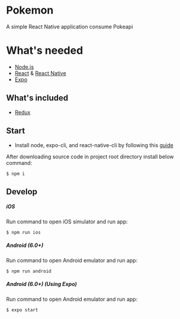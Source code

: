 # Pokemon

A simple React Native application consume Pokeapi

# What's needed

- [Node.js](http://nodejs.org)
- [React](https://github.com/facebook/react) & [React Native](https://github.com/facebook/react-native)
- [Expo](https://docs.expo.io/)

## What's included

- [Redux](https://github.com/reactjs/redux)

## Start

- Install node, expo-cli, and react-native-cli by following this [guide](https://reactnative.dev/docs/environment-setup)

After downloading source code in project root directory install below command:

```
$ npm i
```

## Develop

##### iOS

Run command to open iOS simulator and run app:

```
$ npm run ios
```

##### Android (6.0+)

Run command to open Android emulator and run app:

```
$ npm run android
```

##### Android (6.0+) (Using Expo)

Run command to open Android emulator and run app:

```
$ expo start
```